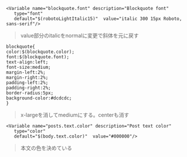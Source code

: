 ```
<Variable name="blockquote.font" description="Blockquote font"
   type="font"
   default="$(robotoLightItalic15)"  value="italic 300 15px Roboto, sans-serif"/>
```
>value部分のitalicをnormalに変更で斜体を元に戻す
```
blockquote{
color:$(blockquote.color);
font:$(blockquote.font);
text-align:left;
font-size:medium;
margin-left:2%;
margin-right:2%;
padding-left:2%;
padding-right:2%;
border-radius:5px;
background-color:#dcdcdc;
}
```
>x-largeを消してmediumにする。centerも消す
```
<Variable name="posts.text.color" description="Post text color"
   type="color"
   default="$(body.text.color)"  value="#000000"/>
```
>本文の色を決めている
